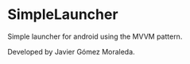 # SimpleLauncher

Simple launcher for android using the MVVM pattern.

Developed by Javier Gómez Moraleda.
